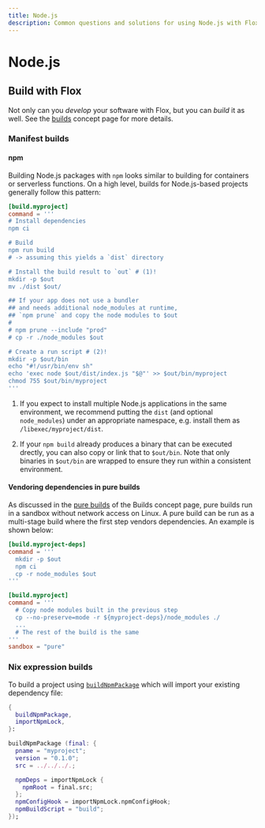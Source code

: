 ```yaml
---
title: Node.js
description: Common questions and solutions for using Node.js with Flox
---
```


# Node.js

## Build with Flox

Not only can you _develop_ your software with Flox, but you can _build_ it as well.
See the [builds][build-concept] concept page for more details.

### Manifest builds

#### npm

Building Node.js packages with `npm` looks similar to building for containers or serverless functions.
On a high level, builds for Node.js-based projects generally follow this pattern:

```toml
[build.myproject]
command = '''
# Install dependencies
npm ci

# Build
npm run build
# -> assuming this yields a `dist` directory

# Install the build result to `out` # (1)!
mkdir -p $out
mv ./dist $out/

## If your app does not use a bundler
## and needs additional node_modules at runtime,
## `npm prune` and copy the node modules to $out
#
# npm prune --include "prod"
# cp -r ./node_modules $out

# Create a run script # (2)!
mkdir -p $out/bin
echo "#!/usr/bin/env sh"
echo 'exec node $out/dist/index.js "$@"' >> $out/bin/myproject
chmod 755 $out/bin/myproject
'''
```

1. If you expect to install multiple Node.js applications in the same environment, we recommend putting the `dist` (and optional `node_modules`) under an appropriate namespace, e.g. install them as `/libexec/myproject/dist`.

2. If your `npm build` already produces a binary that can be executed drectly, you can also copy or link that to `$out/bin`. Note that only binaries in `$out/bin` are wrapped to ensure they run within a consistent environment.

#### Vendoring dependencies in pure builds

As discussed in the [pure builds][pure-builds-section] of the Builds concept page, pure builds run in a sandbox without network access on Linux.
A pure build can be run as a multi-stage build where the first step vendors dependencies.
An example is shown below:

```toml
[build.myproject-deps]
command = '''
  mkdir -p $out
  npm ci
  cp -r node_modules $out
'''

[build.myproject]
command = '''
  # Copy node modules built in the previous step
  cp --no-preserve=mode -r ${myproject-deps}/node_modules ./
  ...
  # The rest of the build is the same
'''
sandbox = "pure"
```

### Nix expression builds

To build a project using [`buildNpmPackage`](https://nixos.org/manual/nixpkgs/stable/#language-javascript) which will import your existing dependency file:

```nix
{
  buildNpmPackage,
  importNpmLock,
}:

buildNpmPackage (final: {
  pname = "myproject";
  version = "0.1.0";
  src = ../../../.;

  npmDeps = importNpmLock {
    npmRoot = final.src;
  };
  npmConfigHook = importNpmLock.npmConfigHook;
  npmBuildScript = "build";
});
```

[build-concept]: ../../explanations/builds.md
[pure-builds-section]: ../../explanations/manifest-builds.md#pure-builds
